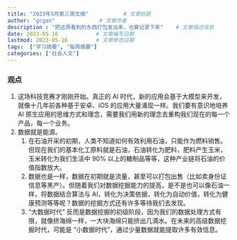 ```yaml
---
title: "2023年5月第三周文摘"           # 文章标题
author: "gcgan"              # 文章作者
description : "把这周看到的东西打包发出来，也算记录下来"    # 文章描述信息
date: 2023-05-16            # 文章编写日期
lastmod: 2023-05-16         # 文章修改日期
tags:  ["学习摘要", "每周摘要"]
categories: ["社会人文"]
---
```

### 观点
1. 这场科技竞赛才刚刚开始。真正的 AI 时代，新的应用会基于大模型来开发，就像十几年前各种基于安卓、iOS 的应用大量涌现一样。我们要有意识地培养 AI 原生应用的思维方式和理念，需要我们用新的理念去重构我们现在的每一个产品，每一个业务。
2. 数据就是能源。
    1. 在石油开采的初期，人类不知道如何有效利用石油，只能作为燃料销售。但现在我们的基本化工原料就是石油，石油转化为肥料，肥料产生玉米，玉米转化为我们生活中 90% 以上的糖制品等等，这种产业链将石油的价值指数放大。
    2. 数据也是一样，数据在初期就是流量，甚至可以打包出售（比如卖身份证信息等黑产）。但随着我们对数据挖掘能力的提高，是不是也可以像石油一样，将数据结合算法与 AI，转化为决策依据，转化为自动价值，转化为健康预测等等呢？数据的挖掘方式还有许多等待我们去发现。
    3. “大数据时代” 反而是数据挖掘的初级阶段，因为我们的数据处理方式有限，就像挤海绵一样，一大块海绵只能挤出几滴水。在未来的高级数据挖掘时代，可能是 “小数据时代”，通过少量数据就能提取许多有效信息。